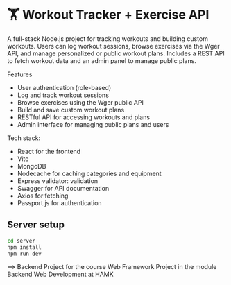 # 🏋️ Workout Tracker + Exercise API
A full-stack Node.js project for tracking workouts and building custom workouts. Users can log workout sessions, browse exercises via the Wger API, and manage personalized or public workout plans. Includes a REST API to fetch workout data and an admin panel to manage public plans.

Features
- User authentication (role-based)
- Log and track workout sessions
- Browse exercises using the Wger public API
- Build and save custom workout plans
- RESTful API for accessing workouts and plans
- Admin interface for managing public plans and users

Tech stack:
- React for the frontend
- Vite
- MongoDB
- Nodecache for caching categories and equipment
- Express validator: validation
- Swagger for API documentation
- Axios for fetching
- Passport.js for authentication

## Server setup

```sh
cd server
npm install
npm run dev
```

==> Backend Project for the course Web Framework Project in the module Backend Web Development at HAMK
